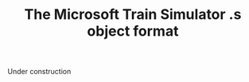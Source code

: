 ﻿---
title: "The Microsoft Train Simulator **.s** object format"
linktitle: "Microsoft Train Simulator (.s)"
weight: 3
---

Under construction

